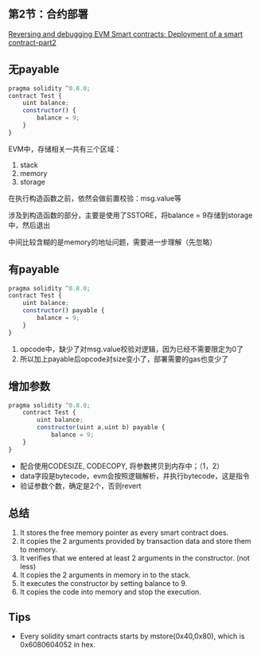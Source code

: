 ## 第2节：合约部署

[Reversing and debugging EVM Smart contracts: Deployment of a smart contract-part2](https://medium.com/@TrustChain/reversing-and-debugging-evm-smart-contracts-part-2-e6106b9983a)



## 无payable

```js
pragma solidity ^0.8.0;  
contract Test {      
    uint balance;      
    constructor() {         
        balance = 9;     
    } 
}
```

EVM中，存储相关一共有三个区域：

1. stack
2. memory
3. storage

在执行构造函数之前，依然会做前置校验：msg.value等

涉及到构造函数的部分，主要是使用了SSTORE，将balance = 9存储到storage中，然后退出

中间比较含糊的是memory的地址问题，需要进一步理解（先忽略）



## 有payable

```js
pragma solidity ^0.8.0;  
contract Test {      
    uint balance;      
    constructor() payable {         
        balance = 9;     
    } 
}
```

1. opcode中，缺少了对msg.value校验对逻辑，因为已经不需要限定为0了
2. 所以加上payable后opcode对size变小了，部署需要的gas也变少了



## 增加参数

```js
pragma solidity ^0.8.0;  
    contract Test {       
        uint balance;      
        constructor(uint a,uint b) payable { 
            balance = 9;     
    } 
}
```

- 配合使用CODESIZE, CODECOPY, 将参数拷贝到内存中；（1，2）
- data字段是bytecode，evm会按照逻辑解析，并执行bytecode，这是指令
- 验证参数个数，确定是2个，否则revert



## 总结

1. It stores the free memory pointer as every smart contract does.
2. It copies the 2 arguments provided by transaction data and store them to memory.
3. It verifies that we entered at least 2 arguments in the constructor. (not less)
4. It copies the 2 arguments in memory in to the stack.
5. It executes the constructor by setting balance to 9.
6. It copies the code into memory and stop the execution.



## Tips

- Every solidity smart contracts starts by mstore(0x40,0x80), which is 0x6080604052 in hex.